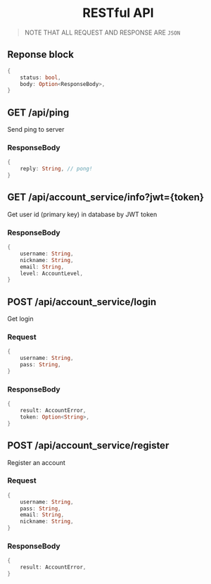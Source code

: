 <div align="center">
    <h1>
        RESTful API
    </h1>
</div>

> NOTE THAT ALL REQUEST AND RESPONSE ARE `JSON`

## Reponse block

```Rust
{
    status: bool,
    body: Option<ResponseBody>,
}
```

## GET /api/ping

Send ping to server

### ResponseBody
```Rust
{
    reply: String, // pong!
}
```

## GET /api/account_service/info?jwt={token}

Get user id (primary key) in database by JWT token

### ResponseBody
```Rust
{
    username: String,
    nickname: String,
    email: String,
    level: AccountLevel,
}
```

## POST /api/account_service/login

Get login

### Request
```Rust
{
    username: String,
    pass: String,
}
```

### ResponseBody
```Rust
{
    result: AccountError,
    token: Option<String>,
}
```

## POST /api/account_service/register

Register an account

### Request
```Rust
{
    username: String,
    pass: String,
    email: String,
    nickname: String,
}
```

### ResponseBody
```Rust
{
    result: AccountError,
}
```
